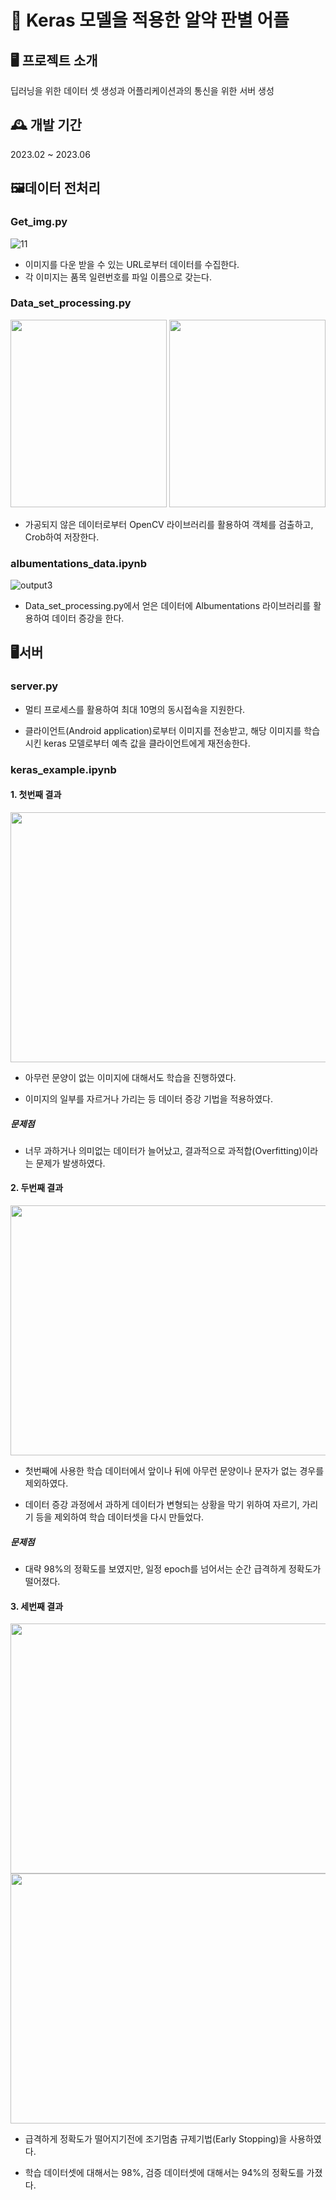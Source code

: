 # :pushpin: Keras 모델을 적용한 알약 판별 어플

## 🖥️ 프로젝트 소개
딥러닝을 위한 데이터 셋 생성과 어플리케이션과의 통신을 위한 서버 생성 
<br>

## 🕰️ 개발 기간
2023.02 ~ 2023.06

## 🖼️데이터 전처리

### Get_img.py 
![11](https://github.com/SEUNGJAE-97/Senior_project/assets/117517535/17500b43-624c-428d-a8cd-b8426c1fd7fb)
    
   - 이미지를 다운 받을 수 있는 URL로부터 데이터를 수집한다.
   - 각 이미지는 품목 일련번호를 파일 이름으로 갖는다.
   
### Data_set_processing.py 
   <p align="center"><img src="https://github.com/SEUNGJAE-97/Senior_project/assets/117517535/79006101-1688-4541-ba29-1a6c235bb0bf" width="250" height="300"> 
   <img src="https://github.com/SEUNGJAE-97/Senior_project/assets/117517535/398b3259-915c-4631-88a7-c4e161d21386" width="250" height="300"></p>
   
   - 가공되지 않은 데이터로부터 OpenCV 라이브러리를 활용하여 객체를 검출하고, Crob하여 저장한다.
   
### albumentations_data.ipynb
   ![output3](https://github.com/SEUNGJAE-97/Senior_project/assets/117517535/37556ae6-e494-4dc3-bf07-b4e1e8b72cd1)

   - Data_set_processing.py에서 얻은 데이터에 Albumentations 라이브러리를 활용하여 데이터 증강을 한다. 
 
## 🖥️서버
### server.py
   - 멀티 프로세스를 활용하여 최대 10명의 동시접속을 지원한다.
   
   - 클라이언트(Android application)로부터 이미지를 전송받고, 해당 이미지를 학습 시킨 keras 모델로부터 
     예측 값을 클라이언트에게 재전송한다. 
### keras_example.ipynb

  #### 1. 첫번째 결과
  <img src = "https://github.com/SEUNGJAE-97/Alyak_Application/assets/117517535/a1429c78-6866-46f7-9d45-fbc3af07ece7" width = "600" height = "400"/>
  
  - 아무런 문양이 없는 이미지에 대해서도 학습을 진행하였다.
  
  - 이미지의 일부를 자르거나 가리는 등 데이터 증강 기법을 적용하였다. 
  ##### 문제점 
  - 너무 과하거나 의미없는 데이터가 늘어났고, 결과적으로 과적합(Overfitting)이라는 문제가 발생하였다.
 #### 2. 두번째 결과
  <img src = "https://github.com/SEUNGJAE-97/Senior_project/assets/117517535/fb15a3f6-9d7c-442b-8580-403a50bc597a" width = "600" height = "400"/>
 
  - 첫번째에 사용한 학습 데이터에서 앞이나 뒤에 아무런 문양이나 문자가 없는 경우를 제외하였다.
  
  - 데이터 증강 과정에서 과하게 데이터가 변형되는 상황을 막기 위하여 자르기, 가리기 등을 제외하여 학습 데이터셋을 
    다시 만들었다.  
  
  ##### 문제점 
  - 대략 98%의 정확도를 보였지만, 일정 epoch를 넘어서는 순간 급격하게 정확도가 떨어졌다. 
 #### 3. 세번째 결과 
  <img src = "https://github.com/SEUNGJAE-97/Senior_project/assets/117517535/af84a319-8070-4121-ac8d-f2dce6cf45c5" width = "600" height = "400"/>
  
 <img src = "https://github.com/SEUNGJAE-97/Senior_project/assets/117517535/1143c98e-81ee-4a15-8120-3f28d492f595" width = "600" height = "400"/>
 
   - 급격하게 정확도가 떨어지기전에 조기멈춤 규제기법(Early Stopping)을 사용하였다.
    
   - 학습 데이터셋에 대해서는 98%, 검증 데이터셋에 대해서는 94%의 정확도를 가졌다. 

  
   
